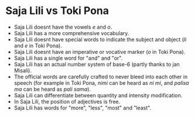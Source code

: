 # Saja Lili vs Toki Pona

- Saja Lili doesnt have the vowels *e* and *o*.
- Saja Lili has a more comprehensive vocabulary.
- Saja Lili doesnt have special words to indicate the subject and object (*li* and *e* in Toki Pona).
- Saja Lili doesnt have an imperative or vocative marker (*o* in Toki Pona).
- Saja Lili has a single word for "and" and "or".
- Saja Lili has an actual number system of base-6 (partly thanks to jan Misali).
- The official words are carefully crafted to never bleed into each other in speech (for example in Toki Pona, *nimi* can be heard as *ni mi*, and *palisa ma* can be heard as *pali sama*).
- Saja Lili can differentiate between quantity and intensity modification.
- In Saja Lili, the position of adjectives is free.
- Saja Lili has words for "more", "less", "most" and "least".